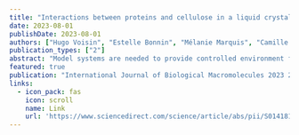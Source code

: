 ```yaml
---
title: "Interactions between proteins and cellulose in a liquid crystalline media: Design of a droplet based experimental platform"
date: 2023-08-01
publishDate: 2023-08-01
authors: ["Hugo Voisin", "Estelle Bonnin", "Mélanie Marquis", "Camille Alvarado", "**Suzanne Lafon**", "Teresa Lopez-Leon", "Frederic Jamme", "Isabelle Capron"]
publication_types: ["2"]
abstract: "Model systems are needed to provide controlled environment for the understanding of complex phenomena. Interaction between polysaccharides and proteins in dense medium are involved in numerous complex systems such as biomass conversion or plant use for food processing or biobased materials. In this work, cellulose nanocrystals (CNCs) were used to study proteins in a dense and organized cellulosic environment. This environment was designed within microdroplets using a microfluidic setup, and applied to two proteins, bovine serum albumin (BSA) and a GH7 endoglucanase, relevant to food and plant science, respectively. The CNC at 56.5 g/L organized in liquid crystalline structure and the distribution of the proteins was probed using synchrotron deep-UV radiation. The proteins were homogeneously distributed throughout the volume, but BSA significantly disturbed the droplet global organization …"
featured: true
publication: "International Journal of Biological Macromolecules 2023 245 (125488)"
links:
  - icon_pack: fas
    icon: scroll
    name: Link
    url: 'https://www.sciencedirect.com/science/article/abs/pii/S0141813023023826'
---
```

